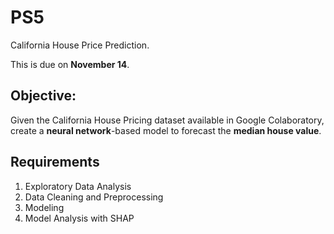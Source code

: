 # PS5

California House Price Prediction.

This is due on __November 14__.

## Objective:

Given the California House Pricing dataset available in Google Colaboratory, create a __neural network__-based model to forecast 
the __median house value__.

## Requirements

1. Exploratory Data Analysis
2. Data Cleaning and Preprocessing
3. Modeling
4. Model Analysis with SHAP

